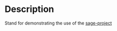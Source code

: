 # Description

Stand for demonstrating the use of the [sage-project](https://github.com/idmosk/saga-project)
